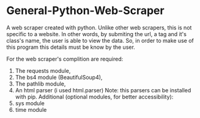 # General-Python-Web-Scraper

A web scraper created with python.
Unlike other web scrapers, this is not specific to a website.
In other words, by submiting the url, a tag and it's class's name, 
the user is able to view the data.
So, in order to make use of this program this details must be know by the user.

For the web scraper's complition are required:
1) The requests module, 
2) The bs4 module (BeautifulSoup4),
3) The pathlib module, 
4) An html parser (i used html.parser) 
Note: this parsers can be installed with pip.
Additional (optional modules, for better accessibility):
1) sys module 
2) time module

